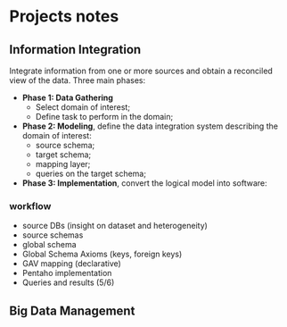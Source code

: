 # Projects notes

## Information Integration
Integrate information from one or more sources and obtain a reconciled view of the data. Three main phases:

- **Phase 1: Data Gathering**
  - Select domain of interest;
  - Define task to perform in the domain;
- **Phase 2: Modeling**, define the data integration system describing the domain of interest:
  - source schema;
  - target schema;
  - mapping layer; 
  - queries on the target schema;
- **Phase 3: Implementation**, convert the logical model into software:

### workflow
- source DBs (insight on dataset and heterogeneity)
- source schemas
- global schema
- Global Schema Axioms (keys, foreign keys)
- GAV mapping (declarative) 
- Pentaho implementation
- Queries and results (5/6)

## Big Data Management